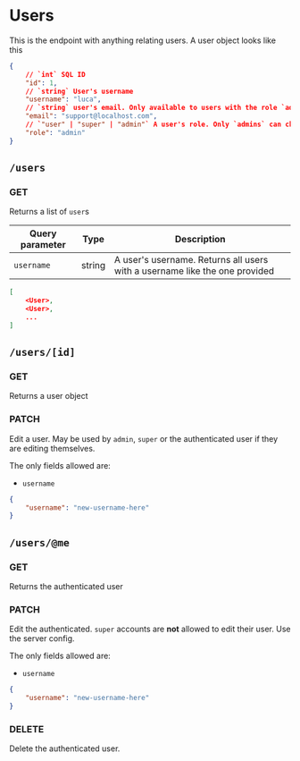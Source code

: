 # Users

This is the endpoint with anything relating users. A user object looks like this

```json
{
	// `int` SQL ID
	"id": 1,
	// `string` User's username
	"username": "luca",
	// `string` user's email. Only available to users with the role `admin` or `super` or to the authenticated user
	"email": "support@localhost.com",
	// `"user" | "super" | "admin"` A user's role. Only `admins` can change this
	"role": "admin"
}
```

## `/users`

### GET

Returns a list of `user`s

| Query parameter | Type   | Description                                                                |
| --------------- | ------ | -------------------------------------------------------------------------- |
| `username`      | string | A user's username. Returns all users with a username like the one provided |

```json
[
	<User>,
	<User>,
	...
]
```

## `/users/[id]`

### GET

Returns a user object

### PATCH

Edit a user. May be used by `admin`, `super` or the authenticated user if they
are editing themselves.

The only fields allowed are:

- `username`

```json
{
	"username": "new-username-here"
}
```

## `/users/@me`

### GET

Returns the authenticated user

### PATCH

Edit the authenticated. `super` accounts are **not** allowed to edit their user.
Use the server config.

The only fields allowed are:

- `username`

```json
{
	"username": "new-username-here"
}
```

### DELETE

Delete the authenticated user.
